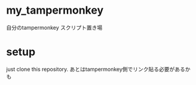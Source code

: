 # my_tampermonkey

自分のtampermonkey スクリプト置き場

# setup
just clone this repository.
あとはtampermonkey側でリンク貼る必要があるかも
